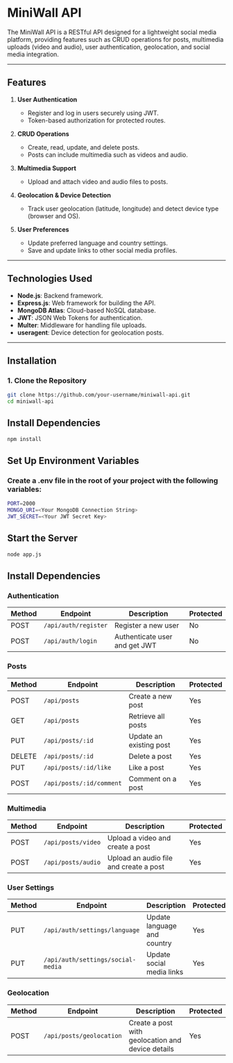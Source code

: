# **MiniWall API**

The MiniWall API is a RESTful API designed for a lightweight social media platform, providing features such as CRUD operations for posts, multimedia uploads (video and audio), user authentication, geolocation, and social media integration.

---

## **Features**
1. **User Authentication**
   - Register and log in users securely using JWT.
   - Token-based authorization for protected routes.

2. **CRUD Operations**
   - Create, read, update, and delete posts.
   - Posts can include multimedia such as videos and audio.

3. **Multimedia Support**
   - Upload and attach video and audio files to posts.

4. **Geolocation & Device Detection**
   - Track user geolocation (latitude, longitude) and detect device type (browser and OS).

5. **User Preferences**
   - Update preferred language and country settings.
   - Save and update links to other social media profiles.

---

## **Technologies Used**
- **Node.js**: Backend framework.
- **Express.js**: Web framework for building the API.
- **MongoDB Atlas**: Cloud-based NoSQL database.
- **JWT**: JSON Web Tokens for authentication.
- **Multer**: Middleware for handling file uploads.
- **useragent**: Device detection for geolocation posts.

---

## **Installation**

### **1. Clone the Repository**
```bash
git clone https://github.com/your-username/miniwall-api.git
cd miniwall-api
```

## **Install Dependencies**
```bash
npm install
```
## **Set Up Environment Variables**
### **Create a .env file in the root of your project with the following variables:**
```bash
PORT=2000
MONGO_URI=<Your MongoDB Connection String>
JWT_SECRET=<Your JWT Secret Key>
```
## **Start the Server**
```bash
node app.js
```

## **Install Dependencies**
### **Authentication**
| Method | Endpoint            | Description                    | Protected |
|--------|---------------------|--------------------------------|-----------|
| POST   | `/api/auth/register` | Register a new user            | No        |
| POST   | `/api/auth/login`    | Authenticate user and get JWT  | No        |


### **Posts**
| Method | Endpoint                  | Description                         | Protected |
|--------|---------------------------|-------------------------------------|-----------|
| POST   | `/api/posts`              | Create a new post                   | Yes       |
| GET    | `/api/posts`              | Retrieve all posts                  | Yes       |
| PUT    | `/api/posts/:id`          | Update an existing post             | Yes       |
| DELETE | `/api/posts/:id`          | Delete a post                       | Yes       |
| PUT    | `/api/posts/:id/like`     | Like a post                         | Yes       | 
| POST   | `/api/posts/:id/comment`  | Comment on a post                   | Yes       |


### **Multimedia**
| Method | Endpoint                  | Description                         | Protected |
|--------|---------------------------|-------------------------------------|-----------|
| POST   | `/api/posts/video`        | Upload a video and create a post    | Yes       |
| POST   | `/api/posts/audio`        | Upload an audio file and create a post | Yes   |


### **User Settings**
| Method | Endpoint                      | Description                         | Protected |
|--------|-------------------------------|-------------------------------------|-----------|
| PUT    | `/api/auth/settings/language` | Update language and country         | Yes       |
| PUT    | `/api/auth/settings/social-media` | Update social media links        | Yes       |


### **Geolocation**
| Method | Endpoint                  | Description                         | Protected |
|--------|---------------------------|-------------------------------------|-----------|
| POST   | `/api/posts/geolocation`  | Create a post with geolocation and device details | Yes |



